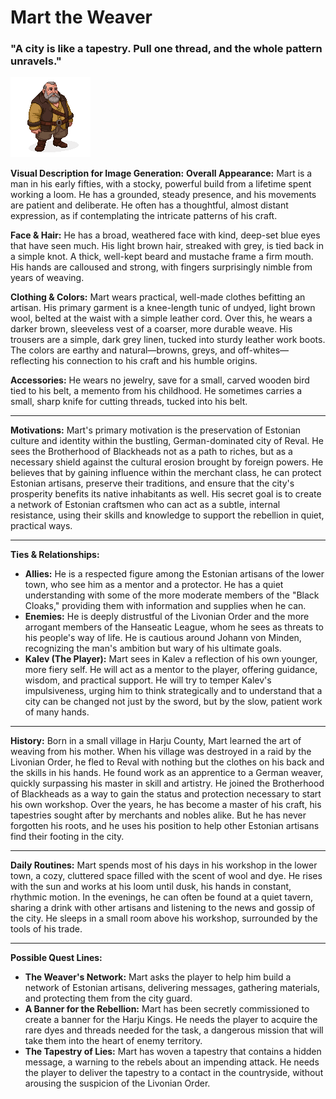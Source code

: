 # Mart the Weaver

### "A city is like a tapestry. Pull one thread, and the whole pattern unravels."

![alt text](image.png)

**Visual Description for Image Generation:**
**Overall Appearance:** Mart is a man in his early fifties, with a stocky, powerful build from a lifetime spent working a loom. He has a grounded, steady presence, and his movements are patient and deliberate. He often has a thoughtful, almost distant expression, as if contemplating the intricate patterns of his craft.

**Face & Hair:** He has a broad, weathered face with kind, deep-set blue eyes that have seen much. His light brown hair, streaked with grey, is tied back in a simple knot. A thick, well-kept beard and mustache frame a firm mouth. His hands are calloused and strong, with fingers surprisingly nimble from years of weaving.

**Clothing & Colors:** Mart wears practical, well-made clothes befitting an artisan. His primary garment is a knee-length tunic of undyed, light brown wool, belted at the waist with a simple leather cord. Over this, he wears a darker brown, sleeveless vest of a coarser, more durable weave. His trousers are a simple, dark grey linen, tucked into sturdy leather work boots. The colors are earthy and natural—browns, greys, and off-whites—reflecting his connection to his craft and his humble origins.

**Accessories:** He wears no jewelry, save for a small, carved wooden bird tied to his belt, a memento from his childhood. He sometimes carries a small, sharp knife for cutting threads, tucked into his belt.

---

**Motivations:**
Mart's primary motivation is the preservation of Estonian culture and identity within the bustling, German-dominated city of Reval. He sees the Brotherhood of Blackheads not as a path to riches, but as a necessary shield against the cultural erosion brought by foreign powers. He believes that by gaining influence within the merchant class, he can protect Estonian artisans, preserve their traditions, and ensure that the city's prosperity benefits its native inhabitants as well. His secret goal is to create a network of Estonian craftsmen who can act as a subtle, internal resistance, using their skills and knowledge to support the rebellion in quiet, practical ways.

---

**Ties & Relationships:**
- **Allies:** He is a respected figure among the Estonian artisans of the lower town, who see him as a mentor and a protector. He has a quiet understanding with some of the more moderate members of the "Black Cloaks," providing them with information and supplies when he can.
- **Enemies:** He is deeply distrustful of the Livonian Order and the more arrogant members of the Hanseatic League, whom he sees as threats to his people's way of life. He is cautious around Johann von Minden, recognizing the man's ambition but wary of his ultimate goals.
- **Kalev (The Player):** Mart sees in Kalev a reflection of his own younger, more fiery self. He will act as a mentor to the player, offering guidance, wisdom, and practical support. He will try to temper Kalev's impulsiveness, urging him to think strategically and to understand that a city can be changed not just by the sword, but by the slow, patient work of many hands.

---

**History:**
Born in a small village in Harju County, Mart learned the art of weaving from his mother. When his village was destroyed in a raid by the Livonian Order, he fled to Reval with nothing but the clothes on his back and the skills in his hands. He found work as an apprentice to a German weaver, quickly surpassing his master in skill and artistry. He joined the Brotherhood of Blackheads as a way to gain the status and protection necessary to start his own workshop. Over the years, he has become a master of his craft, his tapestries sought after by merchants and nobles alike. But he has never forgotten his roots, and he uses his position to help other Estonian artisans find their footing in the city.

---

**Daily Routines:**
Mart spends most of his days in his workshop in the lower town, a cozy, cluttered space filled with the scent of wool and dye. He rises with the sun and works at his loom until dusk, his hands in constant, rhythmic motion. In the evenings, he can often be found at a quiet tavern, sharing a drink with other artisans and listening to the news and gossip of the city. He sleeps in a small room above his workshop, surrounded by the tools of his trade.

---

**Possible Quest Lines:**
- **The Weaver's Network:** Mart asks the player to help him build a network of Estonian artisans, delivering messages, gathering materials, and protecting them from the city guard.
- **A Banner for the Rebellion:** Mart has been secretly commissioned to create a banner for the Harju Kings. He needs the player to acquire the rare dyes and threads needed for the task, a dangerous mission that will take them into the heart of enemy territory.
- **The Tapestry of Lies:** Mart has woven a tapestry that contains a hidden message, a warning to the rebels about an impending attack. He needs the player to deliver the tapestry to a contact in the countryside, without arousing the suspicion of the Livonian Order.
